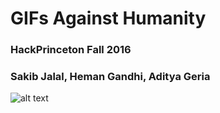 # GIFs Against Humanity
### HackPrinceton Fall 2016
### Sakib Jalal, Heman Gandhi, Aditya Geria

![alt text](http://imgur.com/a/dyZsj "Don't you dare hover over me")